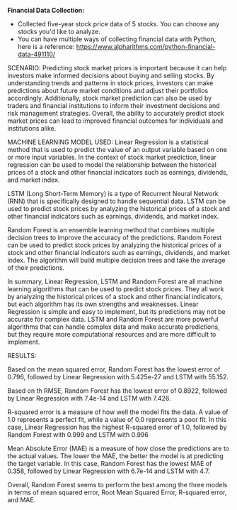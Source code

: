**Financial Data Collection:** 
* Collected five-year stock price data of 5 stocks. You can choose any stocks you'd like to analyze.
* You can have multiple ways of collecting financial data with Python, here is a reference: https://www.alpharithms.com/python-financial-data-491110/

SCENARIO:
Predicting stock market prices is important because it can help investors make informed decisions about buying and selling stocks. 
By understanding trends and patterns in stock prices, investors can make predictions about future market conditions and adjust their portfolios accordingly. 
Additionally, stock market prediction can also be used by traders and financial institutions to inform their investment decisions and risk management strategies. 
Overall, the ability to accurately predict stock market prices can lead to improved financial outcomes for individuals and institutions alike.


MACHINE LEARNING MODEL USED:
Linear Regression is a statistical method that is used to predict the value of an output variable based on one or more input variables. 
In the context of stock market prediction, linear regression can be used to model the relationship between the historical prices of a stock and other financial indicators such as earnings, dividends, and market index.

LSTM (Long Short-Term Memory) is a type of Recurrent Neural Network (RNN) that is specifically designed to handle sequential data. 
LSTM can be used to predict stock prices by analyzing the historical prices of a stock and other financial indicators such as earnings, dividends, and market index.

Random Forest is an ensemble learning method that combines multiple decision trees to improve the accuracy of the predictions. 
Random Forest can be used to predict stock prices by analyzing the historical prices of a stock and other financial indicators such as earnings, dividends, and market index. The algorithm will build multiple decision trees and take the average of their predictions.

In summary, Linear Regression, LSTM and Random Forest are all machine learning algorithms that can be used to predict stock prices. They all work by analyzing the historical prices of a stock and other financial indicators, but each algorithm has its own strengths and weaknesses. 
Linear Regression is simple and easy to implement, but its predictions may not be accurate for complex data. LSTM and Random Forest are more powerful algorithms that can handle complex data and make accurate predictions, but they require more computational resources and are more difficult to implement.



RESULTS:

Based on the mean squared error, Random Forest has the lowest error of 0.796, followed by Linear Regression with 5.425e-27 and LSTM with 55.152.

Based on th RMSE, Random Forest has the lowest error of 0.8922, followed by Linear Regression with 7.4e-14 and LSTM with 7.426.

R-squared error is a measure of how well the model fits the data. A value of 1.0 represents a perfect fit, while a value of 0.0 represents a poor fit. 
In this case, Linear Regression has the highest R-squared error of 1.0, followed by Random Forest with 0.999 and LSTM with 0.996

Mean Absolute Error (MAE) is a measure of how close the predictions are to the actual values. The lower the MAE, the better the model is at predicting the target variable. 
In this case, Random Forest has the lowest MAE of 0.358, followed by Linear Regression with 6.7e-14 and LSTM with 4.7.

Overall, Random Forest seems to perform the best among the three models in terms of mean squared error, Root Mean Squared Error, R-squared error, and MAE.
